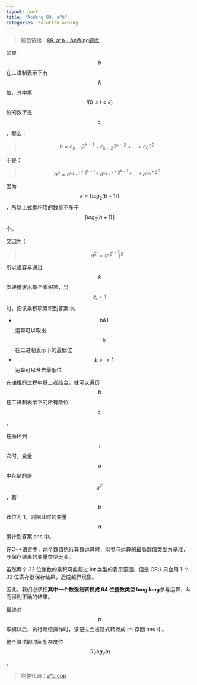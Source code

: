 ```yaml
---
layout: post
title: "AcWing 89. a^b"
categories: solution acwing
---
```


> 题目链接：<a href="https://www.acwing.com/problem/content/91/" target="_blank">89. a^b - AcWing题库</a>

如果 $$b$$ 在二进制表示下有 $$k$$ 位，其中第 $$i(0\le i<k)$$ 位的数字是 $$c_i$$ ，那么：
> $$b=c_{k-1}2^{k-1}+c_{k-2}2^{k-2}+…+c_{0}2^{0}$$

于是：
> $${a^b}=a^{c_{k-1}*2^{k-1}}*a^{c_{k-1}*2^{k-1}}*…*a^{c_0*2^0}$$

因为 $$k=\lceil{log_2(b+1)}\rceil$$ ，所以上式乘积项的数量不多于 $$\lceil{log_2(b+1)}\rceil$$ 个。  

又因为：
> $$a^{2^i}=(a^{2^{i-1}})^2$$

所以很容易通过 $$k$$ 次递推求出每个乘积项，当 $$c_i=1$$ 时，把该乘积项累积到答案中。  
* $$b\&1$$ 运算可以取出 $$b$$ 在二进制表示下的最低位
* $$b>>1$$ 运算可以舍去最低位  
  
在递推的过程中将二者结合，就可以遍历 $$b$$ 在二进制表示下的所有数位 $$c_i$$ 。  

在循环到 $$i$$ 次时，变量 $$a$$ 中存储的是 $$a^{2^i}$$，若 $$b$$ 该位为 1，则把此时的变量 $$a$$ 累计到答案 ans 中。  

在C++语言中，两个数值执行算数运算时，以参与运算的最高数值类型为基准，与保存结果的变量类型无关。   

虽然两个 32 位整数的乘积可能超过 int 类型的表示范围，但是 CPU 只会用 1 个 32 位寄存器保存结果，造成越界现象。  
  
因此，我们必须把**其中一个数强制转换成 64 位整数类型 long long**参与运算，从而得到正确的结果。  

最终对 $$p$$ 取模以后，执行赋值操作时，该记过会被隐式转换成 int 存回 ans 中。

整个算法的时间复杂度位 $$O(log_2b)$$。

> 完整代码：<a href="https://gitee.com/lyccrius/oi/blob/master/www.acwing.com/problem/content/91/a^b.cpp" target="_blank">a^b.cpp</a>